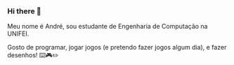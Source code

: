 ### Hi there 👋

Meu nome é André, sou estudante de Engenharia de Computação na UNIFEI.

Gosto de programar, jogar jogos (e pretendo fazer jogos algum dia), e fazer desenhos! ⌨️🎮✏️

<!--
**andreunderstars/andreunderstars** is a ✨ _special_ ✨ repository because its `README.md` (this file) appears on your GitHub profile.

Here are some ideas to get you started:

- 🔭 I’m currently working on ...
- 🌱 I’m currently learning ...
- 👯 I’m looking to collaborate on ...
- 🤔 I’m looking for help with ...
- 💬 Ask me about ...
- 📫 How to reach me: ...
- 😄 Pronouns: ...
- ⚡ Fun fact: ...
-->
